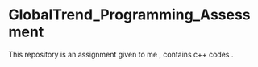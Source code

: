 # GlobalTrend_Programming_Assessment
This repository is an assignment given to me , contains c++ codes .
